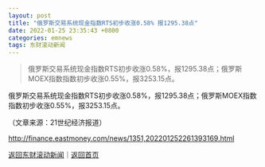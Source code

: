 ```yaml
---
layout: post
title: "俄罗斯交易系统现金指数RTS初步收涨0.58% 报1295.38点"
date: 2022-01-25 23:35:43 +0800
categories: emnews
tags: 东财滚动新闻
---
```

> 俄罗斯交易系统现金指数RTS初步收涨0.58%，报1295.38点；俄罗斯MOEX指数指数初步收涨0.55%，报3253.15点。

<p>俄罗斯交易系统现金指数RTS初步收涨0.58%，报1295.38点；俄罗斯MOEX指数指数初步收涨0.55%，报3253.15点。</p><p class="em_media">（文章来源：21世纪经济报道）</p>

<http://finance.eastmoney.com/news/1351,202201252261393169.html>

[返回东财滚动新闻](//finews.withounder.com/emnews/)｜[返回首页](//finews.withounder.com/)